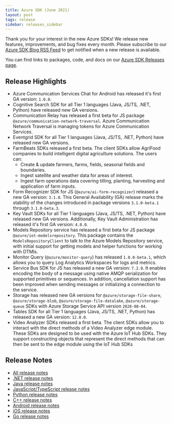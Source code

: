 ```yaml
---
title: Azure SDK (June 2021)
layout: post
tags: release
sidebar: releases_sidebar
---
```


Thank you for your interest in the new Azure SDKs! We release new features, improvements, and bug fixes every month. Please subscribe to our [Azure SDK Blog RSS Feed](https://devblogs.microsoft.com/azure-sdk/feed) to get notified when a new release is available.

You can find links to packages, code, and docs on our [Azure SDK Releases page](https://aka.ms/azsdk/releases).

## Release Highlights

- Azure Communication Services Chat for Android has released it's first GA version: `1.0.0`.
- Cognitive Search SDK for all Tier 1 languages (Java, JS/TS, .NET, Python) have released new GA versions.
- Communication Relay has released a first beta for JS package `@azure/communication-network-traversal`. Azure Communication Network Traversal is managing tokens for Azure Communication Services.
- Eventgrid SDK for all Tier 1 languages (Java, JS/TS, .NET, Python) have released new GA versions.
- FarmBeats SDKs released a first beta. The client SDKs allow AgriFood companies to build intelligent digital agriculture solutions. The users can:
  - Create & update farmers, farms, fields, seasonal fields and boundaries.
  - Ingest satellite and weather data for areas of interest.
  - Ingest farm operations data covering tilling, planting, harvesting and application of farm inputs.
- Form Recognizer SDK for JS (`@azure/ai-form-recognizer`) released a new GA version: `3.1.0`. This General Availability (GA) release marks the stability of the changes introduced in package versions `3.1.0-beta.1` through `3.1.0-beta.3`.
- Key Vault SDKs for all Tier 1 languages (Java, JS/TS, .NET, Python) have released new GA versions. Additionally, Key Vault Administration has released it's first GA version: `4.0.0`.
- Models Repository service has released a first beta for JS package `@azure/iot-modelsrepository`. This package contains the `ModelsRepositoryClient` to talk to the Azure Models Repository service, with initial support for getting models and helper functions for working with DTMIs.
- Monitor Query (`@azure/monitor-query`) has released `1.0.0-beta.1`, which allows you to query Log Analytics Workspaces for logs and metrics.
- Service Bus SDK for JS has released a new GA version: `7.2.0`. It enables encoding the body of a message using native AMQP serialization for supported primitives or sequences. In addition, cancellation support has been improved when sending messages or initializing a connection to the service.
- Storage has released new GA versions for `@azure/storage-file-share`, `@azure/storage-blob`, `@azure/storage-file-datalake`, `@azure/storage-queue` SDKs with Azure Storage Service API version `2020-08-04`.
- Tables SDK for all Tier 1 languages (Java, JS/TS, .NET, Python) has released a new GA version: `12.0.0`.
- Video Analyzer SDKs released a first beta. The client SDKs allow you to interact with the direct methods of a Video Analyzer edge module. These SDKs are designed to be used with the Azure IoT Hub SDKs. They support constructing objects that represent the direct methods that can then be sent to the edge module using the IoT Hub SDKs

## Release Notes

* [All release notes](index.md)
* [.NET release notes](dotnet.md)
* [Java release notes](java.md)
* [JavaScript/TypeScript release notes](js.md)
* [Python release notes](python.md)
* [C++ release notes](cpp.md)
* [Android release notes](android.md)
* [iOS release notes](ios.md)
* [Go release notes](go.md)
